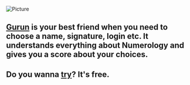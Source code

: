 ![Picture](http://carlosrobertofreire.github.io//gurun/images/logo128.4cf5cccc.png)

## [Gurun](http://carlosrobertofreire.github.io/gurun) is your best friend when you need to choose a name, signature, login etc. It understands everything about Numerology and gives you a score about your choices. 

## Do you wanna [try](http://carlosrobertofreire.github.io/gurun)? It's free.
